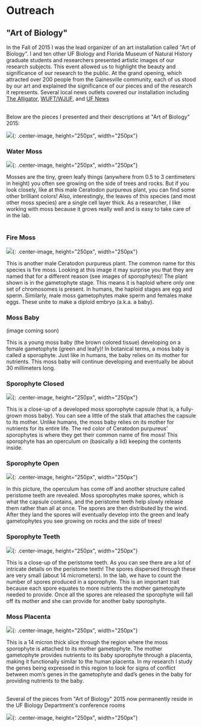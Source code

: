 
# Outreach

## "Art of Biology"

In the Fall of 2015 I was the lead organizer of an art installation called "Art of Biology". I and ten other UF Biology and Florida Museum of Natural History graduate students and researchers presented artistic images of our research subjects. This event allowed us to highlight the beauty and significance of our research to the public. At the grand opening, which attracted over 200 people from the Gainesville community, each of us stood by our art and explained the significance of our pieces and of the research it represents. Several local news outlets covered our installation including [The Alligator]( https://www.alligator.org/news/local/hippodrome-features-students-research-projects-as-art/article_99e2a4fe-88f7-11e5-ad7e-6fe2d3424b1c.html), [WUFT/WJUF](https://www.wuft.org/news/2015/11/17/uf-scientists-graduate-students-turn-plant-research-into-art/), and [UF News](http://news.ufl.edu/articles/2015/11/finding-beauty-in-biology.php)

<br/>
Below are the pieces I presented and their descriptions at "Art of Biology" 2015:
<br/>

![](/Images/carey_installation.jpg){: .center-image, height="250px", width="250px"}

### Water Moss

![](/Images/water_moss.jpg){: .center-image, height="250px", width="250px"}

Mosses are the tiny, green leafy things (anywhere from 0.5 to 3 centimeters in height) you often see growing on the side of trees and rocks. But if you look closely, like at this male Ceratodon purpureus plant, you can find some other brilliant colors! Also, interestingly, the leaves of this species (and most other moss species) are a single cell layer thick. As a researcher, I like working with moss because it grows really well and is easy to take care of in the lab.<br/><br/>

### Fire Moss

![](/Images/fire_moss.jpg){: .center-image, height="250px", width="250px"}

This is another male Ceratodon purpureus plant. The common name for this species is fire moss. Looking at this image it may surprise you that they are named that for a different reason (see images of sporophytes)! The plant shown is in the gametophyte stage. This means it is haploid where only one set of chromosomes is present. In humans, the haploid stages are egg and sperm. Similarly, male moss gametophytes make sperm and females make eggs. These unite to make a diploid embryo (a.k.a. a baby).

### Moss Baby

(image coming soon)

This is a young moss baby (the brown colored tissue) developing on a female gametophyte (green and leafy)! In botanical terms, a moss baby is called a sporophyte. Just like in humans, the baby relies on its mother for nutrients. This moss baby will continue developing and eventually be about 30 millimeters long.


### Sporophyte Closed

![](/Images/sporophyte_closed.jpg){: .center-image, height="250px", width="250px"}

This is a close-up of a developed moss sporophyte capsule (that is, a fully-grown moss baby). You can see a little of the stalk that attaches the capsule to its mother. Unlike humans, the moss baby relies on its mother for nutrients for its entire life. The red color of Ceratodon purpureus’ sporophytes is where they get their common name of fire moss! This sporophyte has an operculum on (basically a lid) keeping the contents inside.

### Sporophyte Open

![](/Images/sporophyte_open.jpg){: .center-image, height="250px", width="250px"}

In this picture, the operculum has come off and another structure called peristome teeth are revealed. Moss sporophytes make spores, which is what the capsule contains, and the peristome teeth help slowly release them rather than all at once. The spores are then distributed by the wind. After they land the spores will eventually develop into the green and leafy gametophytes you see growing on rocks and the side of trees! 

### Sporophyte Teeth

![](/Images/sporophyte_teeth.jpg){: .center-image, height="250px", width="250px"}

This is a close-up of the peristome teeth. As you can see there are a lot of intricate details on the peristome teeth! The spores dispersed through these are very small (about 14 micrometers). In the lab, we have to count the number of spores produced in a sporophyte. This is an important trait because each spore equates to more nutrients the mother gametophyte needed to provide. Once all the spores are released the sporophyte will fall off its mother and she can provide for another baby sporophyte. 

### Moss Placenta

![](/Images/placenta.jpg){: .center-image, height="250px", width="250px"}

This is a 14 micron thick slice through the region where the moss sporophyte is attached to its mother gametophyte. The mother gametophyte provides nutrients to its baby sporophyte through a placenta, making it functionally similar to the human placenta. In my research I study the genes being expressed in this region to look for signs of conflict between mom’s genes in the gametophyte and dad’s genes in the baby for providing nutrients to the baby.
<br/><br/>

Several of the pieces from "Art of Biology" 2015 now permanently reside in the UF Biology Department's conference rooms

![](/Images/222_Carr_art.jpg){: .center-image, height="250px", width="250px"}

